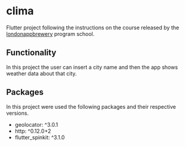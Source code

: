 # clima

Flutter project following the instructions on the course released by the 
[londonappbrewery](https://github.com/londonappbrewery) program school. 

## Functionality

In this project the user can insert a city name and then the app shows weather data 
about that city. 

## Packages

In this project were used the following packages and their respective versions.
 
- geolocator: ^3.0.1
- http: ^0.12.0+2
- flutter_spinkit: ^3.1.0

